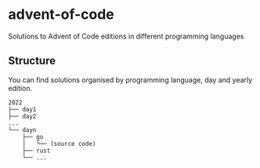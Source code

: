 # advent-of-code

Solutions to Advent of Code editions in different programming languages

## Structure

You can find solutions organised by programming language, day and yearly edition.

```
2022
├── day1
├── day2
...
└── dayn
    ├── go
    │   └── (source code)
    ├── rust
    └── ...
```
